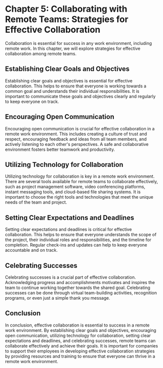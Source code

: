 Chapter 5: Collaborating with Remote Teams: Strategies for Effective Collaboration
==================================================================================

Collaboration is essential for success in any work environment, including remote work. In this chapter, we will explore strategies for effective collaboration among remote teams.

Establishing Clear Goals and Objectives
---------------------------------------

Establishing clear goals and objectives is essential for effective collaboration. This helps to ensure that everyone is working towards a common goal and understands their individual responsibilities. It is important to communicate these goals and objectives clearly and regularly to keep everyone on track.

Encouraging Open Communication
------------------------------

Encouraging open communication is crucial for effective collaboration in a remote work environment. This includes creating a culture of trust and respect, encouraging feedback and ideas from all team members, and actively listening to each other's perspectives. A safe and collaborative environment fosters better teamwork and productivity.

Utilizing Technology for Collaboration
--------------------------------------

Utilizing technology for collaboration is key in a remote work environment. There are several tools available for remote teams to collaborate effectively, such as project management software, video conferencing platforms, instant messaging tools, and cloud-based file sharing systems. It is important to choose the right tools and technologies that meet the unique needs of the team and project.

Setting Clear Expectations and Deadlines
----------------------------------------

Setting clear expectations and deadlines is critical for effective collaboration. This helps to ensure that everyone understands the scope of the project, their individual roles and responsibilities, and the timeline for completion. Regular check-ins and updates can help to keep everyone accountable and on track.

Celebrating Successes
---------------------

Celebrating successes is a crucial part of effective collaboration. Acknowledging progress and accomplishments motivates and inspires the team to continue working together towards the shared goal. Celebrating successes can be done through virtual team-building activities, recognition programs, or even just a simple thank you message.

Conclusion
----------

In conclusion, effective collaboration is essential to success in a remote work environment. By establishing clear goals and objectives, encouraging open communication, utilizing technology for collaboration, setting clear expectations and deadlines, and celebrating successes, remote teams can collaborate effectively and achieve their goals. It is important for companies to support their employees in developing effective collaboration strategies by providing resources and training to ensure that everyone can thrive in a remote work environment.
